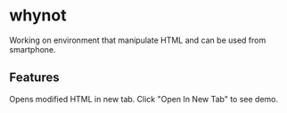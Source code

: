 # whynot

Working on environment that manipulate HTML and can be used from smartphone.

## Features

Opens modified HTML in new tab. Click "Open In New Tab" to see demo.
